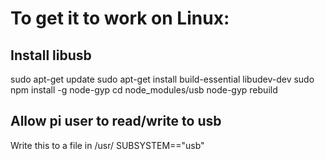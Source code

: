 # To get it to work on Linux:

## Install libusb
sudo apt-get update 
sudo apt-get install build-essential libudev-dev
sudo npm install -g node-gyp
cd node_modules/usb
node-gyp rebuild

## Allow pi user to read/write to usb
Write this to a file in /usr/ 
SUBSYSTEM=="usb"

